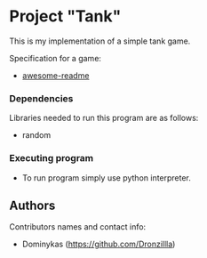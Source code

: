 # Project "Tank"

This is my implementation of a simple tank game.

Specification for a game:
* [awesome-readme](https://github.com/Dronzillla/tank/blob/main/tank-game-description.md)

### Dependencies

Libraries needed to run this program are as follows: 
* random

### Executing program

* To run program simply use python interpreter.

## Authors

Contributors names and contact info:
* Dominykas (https://github.com/Dronzillla)